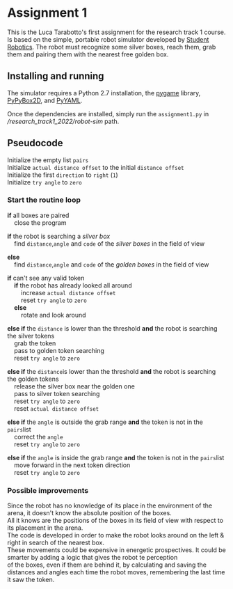 Assignment 1
================================

This is the Luca Tarabotto's first assignment for the research track 1 course.
Is based on the simple, portable robot simulator developed by [Student Robotics](https://studentrobotics.org).
The robot must recognize some silver boxes, reach them, grab them and pairing them with the nearest free golden box.

Installing and running
----------------------

The simulator requires a Python 2.7 installation, the [pygame](http://pygame.org/) library, [PyPyBox2D](https://pypi.python.org/pypi/pypybox2d/2.1-r331), and [PyYAML](https://pypi.python.org/pypi/PyYAML/).

Once the dependencies are installed, simply run the `assignment1.py` in */research_track1_2022/robot-sim* path.


Pseudocode
---------

Initialize the empty list `pairs`  
Initialize `actual distance offset` to the initial `distance offset`  
Initialize the first `direction` to `right` (`1`)  
Initialize `try angle` to `zero`  

### Start the routine loop ###

**if** all boxes are paired  
&nbsp;&nbsp;&nbsp;&nbsp;close the program
	
	
**if** the robot is searching a *silver box*  
&nbsp;&nbsp;&nbsp;&nbsp;find `distance`,`angle` and `code` of the *silver boxes* in the field of view
	
**else**  
&nbsp;&nbsp;&nbsp;&nbsp;find `distance`,`angle` and `code` of the *golden boxes* in the field of view


**if** can't see any valid token  
&nbsp;&nbsp;&nbsp;&nbsp;**if** the robot has already looked all around  
&nbsp;&nbsp;&nbsp;&nbsp;&nbsp;&nbsp;&nbsp;&nbsp;increase `actual distance offset`  
&nbsp;&nbsp;&nbsp;&nbsp;&nbsp;&nbsp;&nbsp;&nbsp;reset `try angle` to `zero`  
&nbsp;&nbsp;&nbsp;&nbsp;**else**  
&nbsp;&nbsp;&nbsp;&nbsp;&nbsp;&nbsp;&nbsp;&nbsp;rotate and look around   

**else if** the `distance` is lower than the threshold **and** the robot is searching the silver tokens  
&nbsp;&nbsp;&nbsp;&nbsp;grab the token  
&nbsp;&nbsp;&nbsp;&nbsp;pass to golden token searching   
&nbsp;&nbsp;&nbsp;&nbsp;reset `try angle` to `zero`
	
**else if** the `distance`is lower than the threshold **and** the robot is searching the golden tokens  
&nbsp;&nbsp;&nbsp;&nbsp;release the silver box near the golden one  
&nbsp;&nbsp;&nbsp;&nbsp;pass to silver token searching	 
&nbsp;&nbsp;&nbsp;&nbsp;reset `try angle` to `zero`   
&nbsp;&nbsp;&nbsp;&nbsp;reset `actual distance offset`  

**else if** the `angle` is outside the grab range **and** the token is not in the `pairs`list  
&nbsp;&nbsp;&nbsp;&nbsp;correct the `angle`  
&nbsp;&nbsp;&nbsp;&nbsp;reset `try angle` to `zero`  
	
**else if** the `angle` is inside the grab range **and** the token is not in the `pairs`list  
&nbsp;&nbsp;&nbsp;&nbsp;move forward in the next token direction  
&nbsp;&nbsp;&nbsp;&nbsp;reset `try angle` to `zero`  





### Possible improvements ###

Since the robot has no knowledge of its place in the environment of the arena, it doesn't know the absolute position of the boxes.   
All it knows are the positions of the boxes in its field of view with respect to its placement in the arena.  
The code is developed in order to make the robot looks around on the left & right in search of the nearest box.  
These movements could be expensive in energetic prospectives. It could be smarter by adding a logic that gives the robot te perception   
of the boxes, even if them are behind it, by calculating and saving the distances and angles each time the robot moves, remembering the last time it saw the token.


